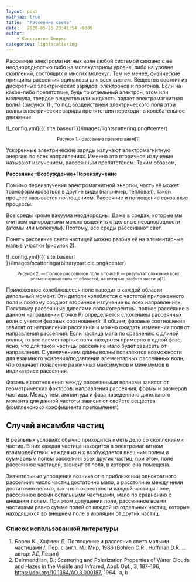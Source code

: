 ```yaml
---
layout: post
mathjax: true
title:  "Рассеяние света"
date:   2020-05-26 23:41:54 +0000
author:
    - Константин Шмирко
categories: lightscattering
---
```


Рассеяние электромагнитных волн любой системой связано с её неоднородностью либо на молекулярном уровне, либо на уровне скоплений, состоящих и многих молекул. Тем не менее, физические принципы рассеяния одинаковы для всех систем. Вещество состоит из дискретных электрических зарядов: электронов и протонов. Если на какое-либо препятствие, будь то отдельный электрон, атом или молекула, твердое вещество или жидкость падает электромагнитная волна (рисунок 1) , то под воздействием электрического поля этой волны электрические заряды препятствия переходят в колебательное движение.</p>



![_config.yml]({{ site.baseurl }}/images/lightscattering.png#center)

<div align="center" >
<small >Рисунок 1.- рассеяние препятствием[1]</small>
</div>


Ускоренные электрические заряды излучают  электромагнитную энергию во всех направлениях. Именно это вторичное излучение называют излучением, рассеянным препятствием.  Таким обзазом,


__Рассеяние=Возбуждение+Переизлучение__

Помимо переизлучения электромагнитной энергии, часть её может трансформироваться в другие виды (например, тепловая), такой процесс называется поглощением. Рассеяние и поглощение связанные процессы.

Все среды кроме вакуума неоднородны. Даже в средах, которые мы считаем однородными можно выделить отдельные неоднородности (атомы или молекулы). Поэтому, все среды рассеивают свет.


Понять рассеяние света частицей можно разбив её на элементарные малые участки (рисунок 2).

![_config.yml]({{ site.baseurl }}/images/scatteringarbitraryparticle.png#center)

<p align="center">
    <small>Рисунок 2. — Полное рассеянное поле в точке P — результат сложения всех элементарных волн от областей, на которые разбита частица[1].</small>
</p>


Приложенное колеблющееся поле наводит в каждой области дипольный момент. Эти диполи колеблются с частотой приложенного поля и поэтому создают вторичное излучение во всех направлениях. Поскольку рассеянные диполями поля когерентны, полное рассеяние в данном направлении (точке P) определяется сложением рассеянных волн с учетом фазовых соотношений. В общем, фазовые соотношения зависят от направления рассеяния и можно ожидать изменения поля от направления рассеяния. Если частица мала по сравнению с длиной волны, то все элементарные поля находятся примерно в одной фазе, ясно, что для такой частицы рассеяние мало будет зависеть от направления. С увеличением длины волны появляются возможности для взаимного усиления/подавления элементарных рассеянных волн, что означает появление различных максимумов и минимумов в индикатрисе рассеяния.

Фазовые соотношения между рассеянными волнами зависят от геометрических факторов: направления рассеяния, формы и размеров частицы. Между тем, амплитуда и фаза наведенного дипольного момента для данной частоты зависит от свойств вещества (комплексноко коэффициента преломления)

## Случай ансамбля частиц ##


В реальных условиях обычно приходится иметь дело со скоплениями частиц. В них каждая частица находится в электромагнитном взаимодействии: каждая из н х возбуждается внешним полем и суммарным полем рассеяния всех других частиц; при этом, поле рассеянное частицей, зависит от поля, в которое она помещена.

Значительные упрощения возникают в приближении однократного рассеяния: число частиц достаточно мало, а расстояние между ними достаточно велико, так что в окрестности каждой частицы поле, рассеянное всеми остальными частицами, мало по сравнению с внешним полем. При этом допущении поле, рассеянное всеми частицами равно сумме полей от каждой из отдельных частиц, которые находящихся во внешнем поле в изоляции от других частиц.


### Список использованной литературы ###

1. Борен К., Хафмен Д. Поглощение и рассеяние света малыми частицами /. Пер. с англ. М.: Мир, 1986 (Bohren C.R., Huffman D.R. …автор: АД Левин)
2. Deirmendjian, D.: Scattering and Polarization Properties of Water Clouds and Hazes in the Visible and Infrared, Appl. Opt., 3, 187–196, https://doi.org/10.1364/AO.3.000187, 1964. a, b


